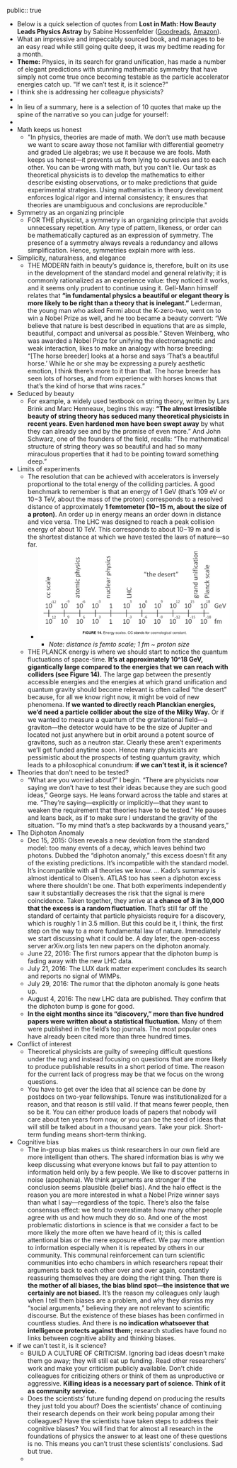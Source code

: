 public:: true

- Below is a quick selection of quotes from **Lost in Math: How Beauty Leads Physics Astray** by Sabine Hossenfelder ([Goodreads](https://www.goodreads.com/en/book/show/36341728), [Amazon](https://www.amazon.com/Lost-Math-Beauty-Physics-Astray/dp/0465094252)).
- What an impressive and impeccably sourced book, and manages to be an easy read while still going quite deep, it was my bedtime reading for a month.
- **Theme:** Physics, in its search for grand unification, has made a number of elegant predictions with stunning mathematic symmetry that have simply not come true once becoming testable as the particle accelerator energies catch up. "If we can’t test it, is it science?"
- I think she is addressing her colleague physicists?
-
- In lieu of a summary, here is a selection of 10 quotes that make up the spine of the narrative so you can judge for yourself:
-
- Math keeps us honest
	- "In physics, theories are made of math. We don’t use math because we want to scare away those not familiar with differential geometry and graded Lie algebras; we use it because we are fools. Math keeps us honest—it prevents us from lying to ourselves and to each other. You can be wrong with math, but you can’t lie. Our task as theoretical physicists is to develop the mathematics to either describe existing observations, or to make predictions that guide experimental strategies. Using mathematics in theory development enforces logical rigor and internal consistency; it ensures that theories are unambiguous and conclusions are reproducible."
- Symmetry as an organizing principle
	- FOR THE physicist, a symmetry is an organizing principle that avoids unnecessary repetition. Any type of pattern, likeness, or order can be mathematically captured as an expression of symmetry. The presence of a symmetry always reveals a redundancy and allows simplification. Hence, symmetries explain more with less.
- Simplicity, naturalness, and elegance
	- THE MODERN faith in beauty’s guidance is, therefore, built on its use in the development of the standard model and general relativity; it is commonly rationalized as an experience value: they noticed it works, and it seems only prudent to continue using it. Gell-Mann himself relates that **“in fundamental physics a beautiful or elegant theory is more likely to be right than a theory that is inelegant.”** Lederman, the young man who asked Fermi about the K-zero-two, went on to win a Nobel Prize as well, and he too became a beauty convert: “We believe that nature is best described in equations that are as simple, beautiful, compact and universal as possible.” Steven Weinberg, who was awarded a Nobel Prize for unifying the electromagnetic and weak interaction, likes to make an analogy with horse breeding: “[The horse breeder] looks at a horse and says ‘That’s a beautiful horse.’  While he or she may be expressing a purely aesthetic emotion, I think there’s more to it than that. The horse breeder has seen lots of horses, and from experience with horses knows that that’s the kind of horse that wins races.”
- Seduced by beauty
	- For example, a widely used textbook on string theory, written by Lars Brink and Marc Henneaux, begins this way: **“The almost irresistible beauty of string theory has seduced many theoretical physicists in recent years. Even hardened men have been swept away** by what they can already see and by the promise of even more.” And John Schwarz, one of the founders of the field, recalls: “The mathematical structure of string theory was so beautiful and had so many miraculous properties that it had to be pointing toward something deep.”
- Limits of experiments
	- The resolution that can be achieved with accelerators is inversely proportional to the total energy of the colliding particles. A good benchmark to remember is that an energy of 1 GeV (that’s 109 eV or 10−3 TeV, about the mass of the proton) corresponds to a resolved distance of approximately **1 femtometer (10−15 m, about the size of a proton)**. An order up in energy means an order down in distance and vice versa. The LHC was designed to reach a peak collision energy of about 10 TeV. This corresponds to about 10−19 m and is the shortest distance at which we have tested the laws of nature—so far.
		- ![image.png](../assets/image_1688474212445_0.png)
			- *Note: distance is femto scale; 1 fm ~ proton size*
	- THE PLANCK energy is where we should start to notice the quantum fluctuations of space-time. **It’s at approximately 10^18 GeV, gigantically large compared to the energies that we can reach with colliders (see Figure 14).** The large gap between the presently accessible energies and the energies at which grand unification and quantum gravity should become relevant is often called “the desert” because, for all we know right now, it might be void of new phenomena. **If we wanted to directly reach Planckian energies, we’d need a particle collider about the size of the Milky Way.** Or if we wanted to measure a quantum of the gravitational field—a graviton—the detector would have to be the size of Jupiter and located not just anywhere but in orbit around a potent source of gravitons, such as a neutron star. Clearly these aren’t experiments we’ll get funded anytime soon. Hence many physicists are pessimistic about the prospects of testing quantum gravity, which leads to a philosophical conundrum: **if we can’t test it, is it science?**
- Theories that don't need to be tested?
	- “What are you worried about?” I begin. “There are physicists now saying we don’t have to test their ideas because they are such good ideas,” George says. He leans forward across the table and stares at me. “They’re saying—explicitly or implicitly—that they want to weaken the requirement that theories have to be tested.” He pauses and leans back, as if to make sure I understand the gravity of the situation. “To my mind that’s a step backwards by a thousand years,”
- The Diphoton Anomaly
	- Dec 15, 2015: Olsen reveals a new deviation from the standard model: too many events of a decay, which leaves behind two photons. Dubbed the “diphoton anomaly,” this excess doesn’t fit any of the existing predictions. It’s incompatible with the standard model. It’s incompatible with all theories we know. ... Kado’s summary is almost identical to Olsen’s. ATLAS too has seen a diphoton excess where there shouldn’t be one. That both experiments independently saw it substantially decreases the risk that the signal is mere coincidence. Taken together, they arrive at **a chance of 3 in 10,000 that the excess is a random fluctuation**. That’s still far off the standard of certainty that particle physicists require for a discovery, which is roughly 1 in 3.5 million. But this could be it, I think, the first step on the way to a more fundamental law of nature. Immediately we start discussing what it could be. A day later, the open-access server arXiv.org lists ten new papers on the diphoton anomaly.
	- June 22, 2016: The first rumors appear that the diphoton bump is fading away with the new LHC data.
	- July 21, 2016: The LUX dark matter experiment concludes its search and reports no signal of WIMPs.
	- July 29, 2016: The rumor that the diphoton anomaly is gone heats up.
	- August 4, 2016: The new LHC data are published. They confirm that the diphoton bump is gone for good.
	- **In the eight months since its “discovery,” more than five hundred papers were written about a statistical fluctuation.** Many of them were published in the field’s top journals. The most popular ones have already been cited more than three hundred times.
- Conflict of interest
	- Theoretical physicists are guilty of sweeping difficult questions under the rug and instead focusing on questions that are more likely to produce publishable results in a short period of time. The reason for the current lack of progress may be that we focus on the wrong questions.
	- You have to get over the idea that all science can be done by postdocs on two-year fellowships. Tenure was institutionalized for a reason, and that reason is still valid. If that means fewer people, then so be it. You can either produce loads of papers that nobody will care about ten years from now, or you can be the seed of ideas that will still be talked about in a thousand years. Take your pick. Short-term funding means short-term thinking.
- Cognitive bias
	- The in-group bias makes us think researchers in our own field are more intelligent than others. The shared information bias is why we keep discussing what everyone knows but fail to pay attention to information held only by a few people. We like to discover patterns in noise (apophenia). We think arguments are stronger if the conclusion seems plausible (belief bias). And the halo effect is the reason you are more interested in what a Nobel Prize winner says than what I say—regardless of the topic. There’s also the false consensus effect: we tend to overestimate how many other people agree with us and how much they do so. And one of the most problematic distortions in science is that we consider a fact to be more likely the more often we have heard of it; this is called attentional bias or the mere exposure effect. We pay more attention to information especially when it is repeated by others in our community. This communal reinforcement can turn scientific communities into echo chambers in which researchers repeat their arguments back to each other over and over again, constantly reassuring themselves they are doing the right thing. Then there is **the mother of all biases, the bias blind spot—the insistence that we certainly are not biased.** It’s the reason my colleagues only laugh when I tell them biases are a problem, and why they dismiss my “social arguments,” believing they are not relevant to scientific discourse. But the existence of these biases has been confirmed in countless studies. And there is **no indication whatsoever that intelligence protects against them;** research studies have found no links between cognitive ability and thinking biases.
- if we can’t test it, is it science?
	- BUILD A CULTURE OF CRITICISM. Ignoring bad ideas doesn’t make them go away; they will still eat up funding. Read other researchers’ work and make your criticism publicly available. Don’t chide colleagues for criticizing others or think of them as unproductive or aggressive. **Killing ideas is a necessary part of science. Think of it as community service.**
	- Does the scientists’ future funding depend on producing the results they just told you about? Does the scientists’ chance of continuing their research depends on their work being popular among their colleagues? Have the scientists have taken steps to address their cognitive biases? You will find that for almost all research in the foundations of physics the answer to at least one of these questions is no. This means you can’t trust these scientists’ conclusions. Sad but true.
	-
